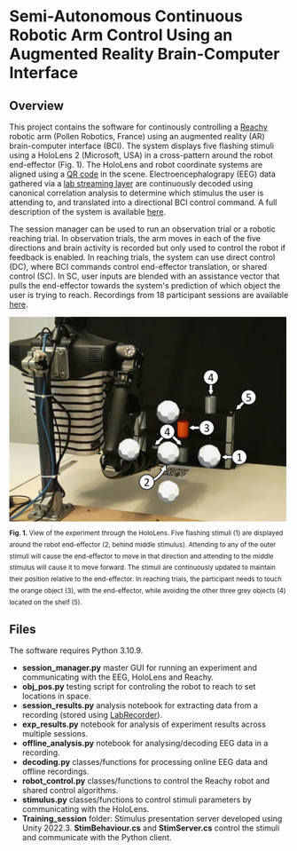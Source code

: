 # Semi-Autonomous Continuous Robotic Arm Control Using an Augmented Reality Brain-Computer Interface

## Overview
This project contains the software for continously controlling a [Reachy](https://pollen-robotics.github.io/reachy-2021-docs/) robotic arm (Pollen Robotics, France) using an augmented reality (AR) brain-computer interface (BCI). The system displays five flashing stimuli using a HoloLens 2 (Microsoft, USA) in a cross-pattern around the robot end-effector (Fig. 1). The HoloLens and robot coordinate systems are aligned using a [QR code](https://github.com/microsoft/MixedReality-QRCode-Sample) in the scene. Electroencephalograpy (EEG) data gathered via a [lab streaming layer](https://labstreaminglayer.org/#/) are continuously decoded using canonical correlation analysis to determine which stimulus the user is attending to, and translated into a directional BCI control command. A full description of the system is available [here](https://doi.org/10.1109/TNSRE.2024.3500217). 

The session manager can be used to run an observation trial or a robotic reaching trial. In observation trials, the arm moves in each of the five directions and brain activity is recorded but only used to control the robot if feedback is enabled. In reaching trials, the system can use direct control (DC), where BCI commands control end-effector translation, or shared control (SC). In SC, user inputs are blended with an assistance vector that pulls the end-effector towards the system's prediction of which object the user is trying to reach. Recordings from 18 participant sessions are available [here](https://doi.org/10.26188/25734054).

<img src="https://github.com/kkokorin0/SSVEP_shared_robot_control/blob/main/participant_view.png" width="500"><sub><br> <strong>Fig. 1.</strong> View of the experiment through the HoloLens. Five flashing stimuli (1) are displayed around the robot end-effector (2, behind middle stimulus). Attending to any of the outer stimuli will cause the end-effector to move in that direction and attending to the middle stimulus will cause it to move forward. The stimuli are continuously updated to maintain their position relative to the end-effector. In reaching trials, the participant needs to touch the orange object (3), with the end-effector, while avoiding the other three grey objects (4) located on the shelf (5).</sub>

## Files
The software requires Python 3.10.9.
- **session_manager.py** master GUI for running an experiment and communicating with the EEG, HoloLens and Reachy.
- **obj_pos.py** testing script for controling the robot to reach to set locations in space.
- **session_results.py** analysis notebook for extracting data from a recording (stored using [LabRecorder](https://github.com/labstreaminglayer/App-LabRecorder)).
- **exp_results.py** notebook for analysis of experiment results across multiple sessions.
- **offline_analysis.py** notebook for analysing/decoding EEG data in a recording.
- **decoding.py** classes/functions for processing online EEG data and offline recordings.
- **robot_control.py** classes/functions to control the Reachy robot and shared control algorithms.
- **stimulus.py** classes/functions to control stimuli parameters by communicating with the HoloLens.
- **Training_session** folder: Stimulus presentation server developed using Unity 2022.3. **StimBehaviour.cs** and **StimServer.cs** control the stimuli and communicate with the Python client.
